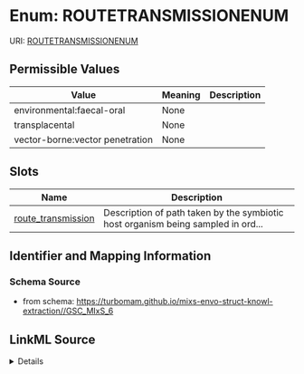 # Enum: ROUTETRANSMISSIONENUM



URI: [ROUTETRANSMISSIONENUM](ROUTETRANSMISSIONENUM)

## Permissible Values

| Value | Meaning | Description |
| --- | --- | --- |
| environmental:faecal-oral | None |  |
| transplacental | None |  |
| vector-borne:vector penetration | None |  |




## Slots

| Name | Description |
| ---  | --- |
| [route_transmission](route_transmission.md) | Description of path taken by the symbiotic host organism being sampled in ord... |






## Identifier and Mapping Information







### Schema Source


* from schema: https://turbomam.github.io/mixs-envo-struct-knowl-extraction//GSC_MIxS_6




## LinkML Source

<details>
```yaml
name: ROUTE_TRANSMISSION_ENUM
from_schema: https://turbomam.github.io/mixs-envo-struct-knowl-extraction//GSC_MIxS_6
rank: 1000
permissible_values:
  environmental:faecal-oral:
    text: environmental:faecal-oral
  transplacental:
    text: transplacental
  vector-borne:vector penetration:
    text: vector-borne:vector penetration

```
</details>
